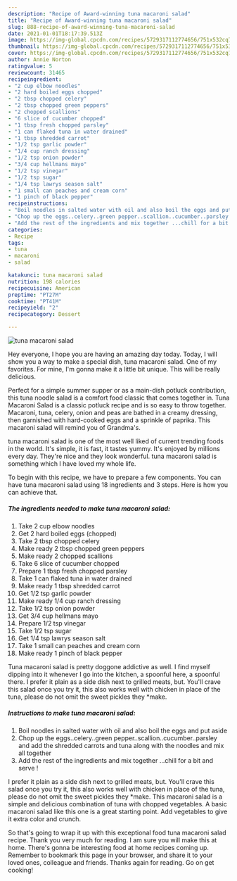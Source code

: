 ```yaml
---
description: "Recipe of Award-winning tuna macaroni salad"
title: "Recipe of Award-winning tuna macaroni salad"
slug: 888-recipe-of-award-winning-tuna-macaroni-salad
date: 2021-01-01T18:17:39.513Z
image: https://img-global.cpcdn.com/recipes/5729317112774656/751x532cq70/tuna-macaroni-salad-recipe-main-photo.jpg
thumbnail: https://img-global.cpcdn.com/recipes/5729317112774656/751x532cq70/tuna-macaroni-salad-recipe-main-photo.jpg
cover: https://img-global.cpcdn.com/recipes/5729317112774656/751x532cq70/tuna-macaroni-salad-recipe-main-photo.jpg
author: Annie Norton
ratingvalue: 5
reviewcount: 31465
recipeingredient:
- "2 cup elbow noodles"
- "2 hard boiled eggs chopped"
- "2 tbsp chopped celery"
- "2 tbsp chopped green peppers"
- "2 chopped scallions"
- "6 slice of cucumber chopped"
- "1 tbsp fresh chopped parsley"
- "1 can flaked tuna in water drained"
- "1 tbsp shredded carrot"
- "1/2 tsp garlic powder"
- "1/4 cup ranch dressing"
- "1/2 tsp onion powder"
- "3/4 cup hellmans mayo"
- "1/2 tsp vinegar"
- "1/2 tsp sugar"
- "1/4 tsp lawrys season salt"
- "1 small can peaches and cream corn"
- "1 pinch of black pepper"
recipeinstructions:
- "Boil noodles in salted water with oil and also boil the eggs and put aside"
- "Chop up the eggs..celery..green pepper..scallion..cucumber..parsley and add the shredded carrots and tuna along with the noodles and mix all together"
- "Add the rest of the ingredients and mix together ...chill for a bit and serve !"
categories:
- Recipe
tags:
- tuna
- macaroni
- salad

katakunci: tuna macaroni salad 
nutrition: 198 calories
recipecuisine: American
preptime: "PT27M"
cooktime: "PT41M"
recipeyield: "2"
recipecategory: Dessert

---
```



![tuna macaroni salad](https://img-global.cpcdn.com/recipes/5729317112774656/751x532cq70/tuna-macaroni-salad-recipe-main-photo.jpg)

Hey everyone, I hope you are having an amazing day today. Today, I will show you a way to make a special dish, tuna macaroni salad. One of my favorites. For mine, I'm gonna make it a little bit unique. This will be really delicious.

Perfect for a simple summer supper or as a main-dish potluck contribution, this tuna noodle salad is a comfort food classic that comes together in. Tuna Macaroni Salad is a classic potluck recipe and is so easy to throw together. Macaroni, tuna, celery, onion and peas are bathed in a creamy dressing, then garnished with hard-cooked eggs and a sprinkle of paprika. This macaroni salad will remind you of Grandma&#39;s.

tuna macaroni salad is one of the most well liked of current trending foods in the world. It's simple, it is fast, it tastes yummy. It's enjoyed by millions every day. They're nice and they look wonderful. tuna macaroni salad is something which I have loved my whole life.


To begin with this recipe, we have to prepare a few components. You can have tuna macaroni salad using 18 ingredients and 3 steps. Here is how you can achieve that.

<!--inarticleads1-->

##### The ingredients needed to make tuna macaroni salad:

1. Take 2 cup elbow noodles
1. Get 2 hard boiled eggs (chopped)
1. Take 2 tbsp chopped celery
1. Make ready 2 tbsp chopped green peppers
1. Make ready 2 chopped scallions
1. Take 6 slice of cucumber chopped
1. Prepare 1 tbsp fresh chopped parsley
1. Take 1 can flaked tuna in water drained
1. Make ready 1 tbsp shredded carrot
1. Get 1/2 tsp garlic powder
1. Make ready 1/4 cup ranch dressing
1. Take 1/2 tsp onion powder
1. Get 3/4 cup hellmans mayo
1. Prepare 1/2 tsp vinegar
1. Take 1/2 tsp sugar
1. Get 1/4 tsp lawrys season salt
1. Take 1 small can peaches and cream corn
1. Make ready 1 pinch of black pepper


Tuna macaroni salad is pretty doggone addictive as well. I find myself dipping into it whenever I go into the kitchen, a spoonful here, a spoonful there. I prefer it plain as a side dish next to grilled meats, but. You&#39;ll crave this salad once you try it, this also works well with chicken in place of the tuna, please do not omit the sweet pickles they *make. 

<!--inarticleads2-->

##### Instructions to make tuna macaroni salad:

1. Boil noodles in salted water with oil and also boil the eggs and put aside
1. Chop up the eggs..celery..green pepper..scallion..cucumber..parsley and add the shredded carrots and tuna along with the noodles and mix all together
1. Add the rest of the ingredients and mix together ...chill for a bit and serve !


I prefer it plain as a side dish next to grilled meats, but. You&#39;ll crave this salad once you try it, this also works well with chicken in place of the tuna, please do not omit the sweet pickles they *make. This macaroni salad is a simple and delicious combination of tuna with chopped vegetables. A basic macaroni salad like this one is a great starting point. Add vegetables to give it extra color and crunch. 

So that's going to wrap it up with this exceptional food tuna macaroni salad recipe. Thank you very much for reading. I am sure you will make this at home. There's gonna be interesting food at home recipes coming up. Remember to bookmark this page in your browser, and share it to your loved ones, colleague and friends. Thanks again for reading. Go on get cooking!

